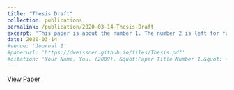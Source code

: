 ```yaml
---
title: "Thesis Draft"
collection: publications
permalink: /publication/2020-03-14-Thesis-Draft
excerpt: 'This paper is about the number 1. The number 2 is left for future work.'
date: 2020-03-14
#venue: 'Journal 1'
#paperurl: 'https://dweissner.github.io/files/Thesis.pdf'
#citation: 'Your Name, You. (2009). &quot;Paper Title Number 1.&quot; <i>Journal 1</i>. 1(1).'
---
```


[View Paper](https://dweissner.github.io/files/Thesis.pdf)

